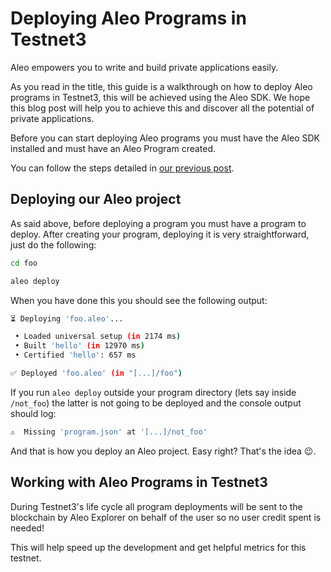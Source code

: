 # Deploying Aleo Programs in Testnet3

Aleo empowers you to write and build private applications easily.

As you read in the title, this guide is a walkthrough on how to deploy Aleo programs in Testnet3, this will be achieved using the Aleo SDK. We hope this blog post will help you to achieve this and discover all the potential of private applications.

Before you can start deploying Aleo programs you must have the Aleo SDK installed and must have an Aleo Program created.

You can follow the steps detailed in [our previous post](https://www.entropy1729.com/aleo-development-starter-pack/).

## Deploying our Aleo project

As said above, before deploying a program you must have a program to deploy. After creating your program, deploying it is very straightforward, just do the following:


```bash
cd foo

aleo deploy
```

When you have done this you should see the following output:

```bash
⏳ Deploying 'foo.aleo'...

 • Loaded universal setup (in 2174 ms)
 • Built 'hello' (in 12970 ms)
 • Certified 'hello': 657 ms

✅ Deployed 'foo.aleo' (in "[...]/foo")
```

If you run `aleo deploy` outside your program directory (lets say inside `/not_foo`) the latter is not going to be deployed and the console output should log:

```bash
⚠️  Missing 'program.json' at '[...]/not_foo'
```

And that is how you deploy an Aleo project. Easy right? That's the idea 😉.

<!--
## Checking your program was successfully deployed

TODO
-->

## Working with Aleo Programs in Testnet3

During Testnet3's life cycle all program deployments will be sent to the blockchain by Aleo Explorer on behalf of the user so no user credit spent is needed!

This will help speed up the development and get helpful metrics for this testnet.

